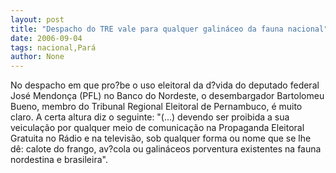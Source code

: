 ```yaml
---
layout: post
title: "Despacho do TRE vale para qualquer galináceo da fauna nacional"
date: 2006-09-04
tags: nacional,Pará
author: None
---
```

No despacho em que pro?be o uso eleitoral da d?vida do deputado federal José Mendonça (PFL) no Banco do Nordeste, o desembargador Bartolomeu Bueno, membro do Tribunal Regional Eleitoral de Pernambuco, é muito claro. A certa altura diz o seguinte:
\"(...) devendo ser proibida a sua veiculação por qualquer meio de comunicação na Propaganda Eleitoral Gratuita no Rádio e na televisão, sob qualquer forma ou nome que se lhe dê: calote do frango, av?cola ou galináceos porventura existentes na fauna nordestina e brasileira\". 